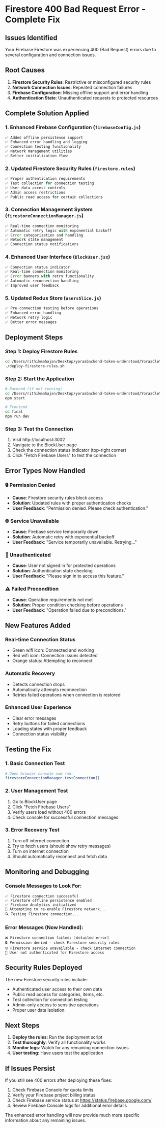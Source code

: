 # Firestore 400 Bad Request Error - Complete Fix

## Issues Identified
Your Firebase Firestore was experiencing 400 (Bad Request) errors due to several configuration and connection issues.

## Root Causes
1. **Firestore Security Rules**: Restrictive or misconfigured security rules
2. **Network Connection Issues**: Repeated connection failures
3. **Firebase Configuration**: Missing offline support and error handling
4. **Authentication State**: Unauthenticated requests to protected resources

## Complete Solution Applied

### 1. Enhanced Firebase Configuration (`firebaseConfig.js`)
```javascript
✅ Added offline persistence support
✅ Enhanced error handling and logging
✅ Connection testing functionality
✅ Network management utilities
✅ Better initialization flow
```

### 2. Updated Firestore Security Rules (`firestore.rules`)
```javascript
✅ Proper authentication requirements
✅ Test collection for connection testing
✅ User data access controls
✅ Admin access restrictions
✅ Public read access for certain collections
```

### 3. Connection Management System (`firestoreConnectionManager.js`)
```javascript
✅ Real-time connection monitoring
✅ Automatic retry logic with exponential backoff
✅ Error categorization and handling
✅ Network state management
✅ Connection status notifications
```

### 4. Enhanced User Interface (`BlockUser.jsx`)
```javascript
✅ Connection status indicator
✅ Real-time connection monitoring
✅ Error banners with retry functionality
✅ Automatic reconnection handling
✅ Improved user feedback
```

### 5. Updated Redux Store (`usersSlice.js`)
```javascript
✅ Pre-connection testing before operations
✅ Enhanced error handling
✅ Network retry logic
✅ Better error messages
```

## Deployment Steps

### Step 1: Deploy Firestore Rules
```bash
cd /Users/rithikmahajan/Desktop/yoraabackend-token-understood/YoraaClothingShopRepo-backened
./deploy-firestore-rules.sh
```

### Step 2: Start the Application
```bash
# Backend (if not running)
cd /Users/rithikmahajan/Desktop/yoraabackend-token-understood/YoraaClothingShopRepo-backened
npm start

# Frontend
cd final
npm run dev
```

### Step 3: Test the Connection
1. Visit http://localhost:3002
2. Navigate to the BlockUser page
3. Check the connection status indicator (top-right corner)
4. Click "Fetch Firebase Users" to test the connection

## Error Types Now Handled

### 🔒 Permission Denied
- **Cause**: Firestore security rules block access
- **Solution**: Updated rules with proper authentication checks
- **User Feedback**: "Permission denied. Please check authentication."

### 🌐 Service Unavailable
- **Cause**: Firebase service temporarily down
- **Solution**: Automatic retry with exponential backoff
- **User Feedback**: "Service temporarily unavailable. Retrying..."

### 🔐 Unauthenticated
- **Cause**: User not signed in for protected operations
- **Solution**: Authentication state checking
- **User Feedback**: "Please sign in to access this feature."

### ⚠️ Failed Precondition
- **Cause**: Operation requirements not met
- **Solution**: Proper condition checking before operations
- **User Feedback**: "Operation failed due to preconditions."

## New Features Added

### Real-time Connection Status
- Green wifi icon: Connected and working
- Red wifi icon: Connection issues detected
- Orange status: Attempting to reconnect

### Automatic Recovery
- Detects connection drops
- Automatically attempts reconnection
- Retries failed operations when connection is restored

### Enhanced User Experience
- Clear error messages
- Retry buttons for failed connections
- Loading states with proper feedback
- Connection status visibility

## Testing the Fix

### 1. Basic Connection Test
```bash
# Open browser console and run:
firestoreConnectionManager.testConnection()
```

### 2. User Management Test
1. Go to BlockUser page
2. Click "Fetch Firebase Users"
3. Verify users load without 400 errors
4. Check console for successful connection messages

### 3. Error Recovery Test
1. Turn off internet connection
2. Try to fetch users (should show retry messages)
3. Turn on internet connection
4. Should automatically reconnect and fetch data

## Monitoring and Debugging

### Console Messages to Look For:
```
✅ Firestore connection successful
✅ Firestore offline persistence enabled
✅ Firebase Analytics initialized
🔄 Attempting to re-enable Firestore network...
🔍 Testing Firestore connection...
```

### Error Messages (Now Handled):
```
❌ Firestore connection failed: [detailed error]
🔒 Permission denied - check Firestore security rules
🌐 Firestore service unavailable - check internet connection
🔐 User not authenticated for Firestore access
```

## Security Rules Deployed

The new Firestore security rules include:
- Authenticated user access to their own data
- Public read access for categories, items, etc.
- Test collection for connection testing
- Admin-only access to sensitive operations
- Proper user data isolation

## Next Steps

1. **Deploy the rules**: Run the deployment script
2. **Test thoroughly**: Verify all functionality works
3. **Monitor logs**: Watch for any remaining connection issues
4. **User testing**: Have users test the application

## If Issues Persist

If you still see 400 errors after deploying these fixes:

1. Check Firebase Console for quota limits
2. Verify your Firebase project billing status
3. Check Firebase service status at https://status.firebase.google.com/
4. Review Firebase Console logs for additional error details

The enhanced error handling will now provide much more specific information about any remaining issues.
